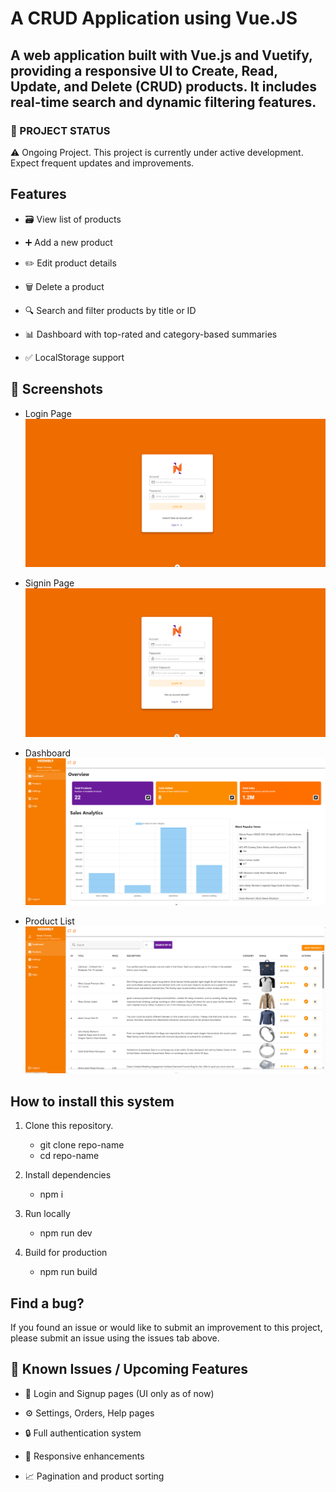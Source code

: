 # A CRUD Application using Vue.JS


## A web application built with Vue.js and Vuetify, providing a responsive UI to Create, Read, Update, and Delete (CRUD) products. It includes real-time search and dynamic filtering features.

### 🚧 PROJECT STATUS
⚠️ Ongoing Project. 
This project is currently under active development. Expect frequent updates and improvements.

## Features
* 🗃️ View list of products

* ➕ Add a new product

* ✏️ Edit product details

* 🗑️ Delete a product

* 🔍 Search and filter products by title or ID

* 📊 Dashboard with top-rated and category-based summaries

* ✅ LocalStorage support

## 📸 Screenshots
* Login Page
![Login Page](https://github.com/vnrocnr/Products-List/blob/5d15facbf9dac2cfe2c6e76cba94aa480cecd700/src/assets/screenshots/login.png)

* Signin Page
![Signin List](https://github.com/vnrocnr/Products-List/blob/5d15facbf9dac2cfe2c6e76cba94aa480cecd700/src/assets/screenshots/signin.png)


* Dashboard
![Dashboard](https://github.com/vnrocnr/Products-List/blob/5d15facbf9dac2cfe2c6e76cba94aa480cecd700/src/assets/screenshots/dashboard.png)

* Product List
![Product List](https://github.com/vnrocnr/Products-List/blob/5d15facbf9dac2cfe2c6e76cba94aa480cecd700/src/assets/screenshots/listing.png)


## How to install this system

1. Clone this repository.
    * git clone repo-name
    * cd repo-name

2. Install dependencies
    * npm i

3. Run locally
    * npm run dev

4. Build for production
    * npm run build

## Find a bug? 

If you found an issue or would like to submit an improvement to this project, please submit an issue using the issues tab above.


## 🔧 Known Issues / Upcoming Features
* 🔐 Login and Signup pages (UI only as of now)

* ⚙️ Settings, Orders, Help pages

* 🔒 Full authentication system 

* 📱 Responsive enhancements

* 📈 Pagination and product sorting
